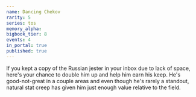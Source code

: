 ```yaml
---
name: Dancing Chekov
rarity: 5
series: tos
memory_alpha:
bigbook_tier: 8
events: 4
in_portal: true
published: true
---
```


If you kept a copy of the Russian jester in your inbox due to lack of space, here's your chance to double him up and help him earn his keep. He's good-not-great in a couple areas and even though he's rarely a standout, natural stat creep has given him just enough value relative to the field.
